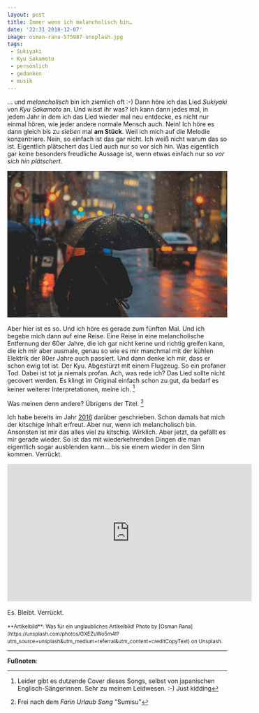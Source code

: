 ```yaml
---
layout: post
title: Immer wenn ich melancholisch bin…
date: '22:31 2018-12-07'
image: osman-rana-575987-unsplash.jpg
tags: 
 - Sukiyaki
 - Kyu Sakamoto
 - persönlich
 - gedanken
 - musik
---
```


… und *melancholisch* bin ich ziemlich oft :-) Dann höre ich das Lied *Sukiyaki* von *Kyu Sakamoto* an. Und wisst ihr was? Ich kann dann jedes mal, in jedem Jahr in dem ich das Lied wieder mal neu entdecke, es nicht nur einmal hören, wie jeder andere normale Mensch auch. Nein! Ich höre es dann gleich bis zu *sieben* mal **am Stück**. Weil ich mich auf die Melodie konzentriere. Nein, so einfach ist das gar nicht. Ich weiß nicht warum das so ist. Eigentlich plätschert das Lied auch nur so vor sich hin. Was eigentlich gar keine besonders freudliche Aussage ist, wenn etwas einfach nur so *vor sich hin plätschert*. <!--more-->

![](/assets/2018/kyu.jpg)

Aber hier ist es so. Und ich höre es gerade zum fünften Mal. Und ich begebe mich dann auf eine Reise. Eine Reise in eine melancholische Entfernung der 60er Jahre, die ich gar nicht kenne und richtig greifen kann, die ich mir aber ausmale, genau so wie es mir manchmal mit der kühlen Elektrik der 80er Jahre auch passiert. Und dann denke ich mir, dass er schon ewig tot ist. Der Kyu. Abgestürzt mit einem Flugzeug. So ein profaner Tod. Dabei ist tot ja niemals profan. Ach, was rede ich?
Das Lied sollte nicht gecovert werden. Es klingt im Original einfach schon zu gut, da bedarf es keiner weiterer Interpretationen, meine ich. [^2]

Was meinen denn andere? Übrigens der Titel. [^1]

Ich habe bereits im Jahr [2016](/2016/11/27/kyu-sakamoto/) darüber geschrieben. Schon damals hat mich der kitschige Inhalt erfreut. Aber nur, wenn ich melancholisch bin. Ansonsten ist mir das alles viel zu kitschig. Wirklich. Aber jetzt, da gefällt es mir gerade wieder. So ist das mit wiederkehrenden Dingen die man eigentlich sogar ausblenden kann… bis sie einem wieder in den Sinn kommen. Verrückt.

<div align="center">
	<iframe width="560" height="315" src="https://www.youtube.com/embed/C35DrtPlUbc" frameborder="0" allow="accelerometer; autoplay; encrypted-media; gyroscope; picture-in-picture" allowfullscreen></iframe>
</div>

Es. Bleibt. Verrückt.

<small>
**Artikelbild**: Was für ein unglaubliches Artikelbild! Photo by [Osman Rana](https://unsplash.com/photos/GXEZuWo5m4I?utm_source=unsplash&utm_medium=referral&utm_content=creditCopyText) on Unsplash.
</small>

---

**Fußnoten**:

[^1]: Frei nach dem *Farin Urlaub Song* "Sumisu"
[^2]: Leider gibt es dutzende Cover dieses Songs, selbst von japanischen Englisch-Sängerinnen. Sehr zu meinem Leidwesen. :-) Just kidding